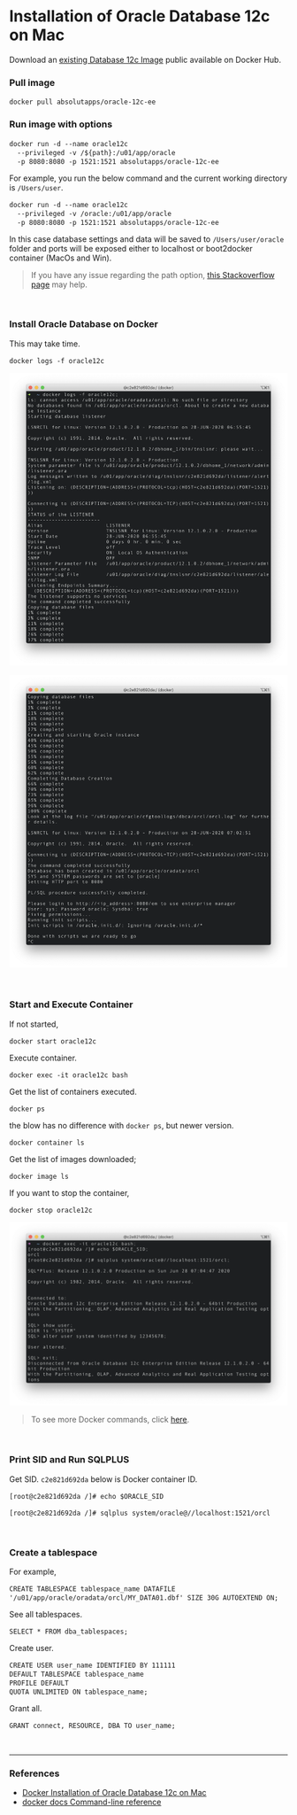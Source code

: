 # Installation of Oracle Database 12c on Mac

Download an [existing Database 12c Image](https://hub.docker.com/r/absolutapps/oracle-12c-ee) public available on Docker Hub.

### Pull image

```
docker pull absolutapps/oracle-12c-ee
```

### Run image with options

```
docker run -d --name oracle12c
  --privileged -v /${path}:/u01/app/oracle
  -p 8080:8080 -p 1521:1521 absolutapps/oracle-12c-ee
```

For example, you run the below command and the current working directory is `/Users/user`.

```
docker run -d --name oracle12c
  --privileged -v /oracle:/u01/app/oracle
  -p 8080:8080 -p 1521:1521 absolutapps/oracle-12c-ee
```

In this case database settings and data will be saved to `/Users/user/oracle` folder and ports will be exposed either to localhost or boot2docker container (MacOs and Win).

> If you have any issue regarding the path option, [this Stackoverflow page](https://stackoverflow.com/questions/45122459/docker-mounts-denied-the-paths-are-not-shared-from-os-x-and-are-not-known) may help.

<br>

### Install Oracle Database on Docker

This may take time.

```
docker logs -f oracle12c
```

![docker logs](./../../img/dockerLogs1.png)

![docker logs](./../../img/dockerLogs2.png)

<br>

### Start and Execute Container

If not started,

```
docker start oracle12c
```

Execute container.

```
docker exec -it oracle12c bash
```

Get the list of containers executed.

```
docker ps
```

the blow has no difference with `docker ps`, but newer version.

```
docker container ls
```

Get the list of images downloaded;

```
docker image ls
```

If you want to stop the container,

```
docker stop oracle12c
```

![docker logs](./../../img/dockerLogs3.png)

> To see more Docker commands, click [here](https://docs.docker.com/engine/reference/run/).

<br>

### Print SID and Run SQLPLUS

Get SID. `c2e821d692da` below is Docker container ID.

```
[root@c2e821d692da /]# echo $ORACLE_SID
```

```
[root@c2e821d692da /]# sqlplus system/oracle@//localhost:1521/orcl
```

<br>

### Create a tablespace

For example,

```
CREATE TABLESPACE tablespace_name DATAFILE '/u01/app/oracle/oradata/orcl/MY_DATA01.dbf' SIZE 30G AUTOEXTEND ON;
```

See all tablespaces.

```
SELECT * FROM dba_tablespaces;
```

Create user.

```
CREATE USER user_name IDENTIFIED BY 111111
DEFAULT TABLESPACE tablespace_name
PROFILE DEFAULT
QUOTA UNLIMITED ON tablespace_name;
```

Grant all.

```
GRANT connect, RESOURCE, DBA TO user_name;
```

<br>

---

### References

- [Docker Installation of Oracle Database 12c on Mac](https://oraclespin.com/2018/03/30/docker-installation-of-oracle-database-12c-on-mac/)
- [docker docs Command-line reference](https://docs.docker.com/engine/reference/run/)
